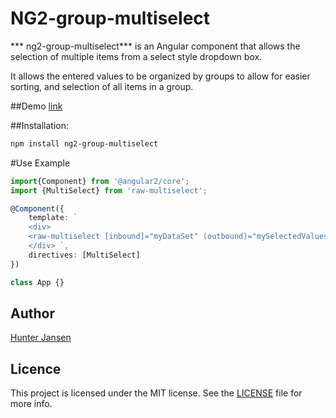 # NG2-group-multiselect

*** ng2-group-multiselect*** is an Angular component that allows the selection of multiple items from a select style dropdown box.

It allows the entered values to be organized by groups to allow for easier sorting, and selection of all items in a group.


##Demo
[link](link)

##Installation:

```bash
npm install ng2-group-multiselect
```

#Use Example

```typescript
import{Component} from '@angular2/core';
import {MultiSelect} from 'raw-multiselect';

@Component({
    template: `
    <div>
    <raw-multiselect [inbound]="myDataSet" (outbound)="mySelectedValues"></raw-multiselect>
    </div> `,
    directives: [MultiSelect]
})

class App {}
```

## Author
[Hunter Jansen](github.com/rawkamatic)

## Licence

This project is licensed under the MIT license. See the [LICENSE](LICENSE) file for more info.